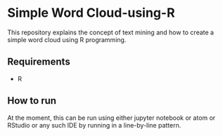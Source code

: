 # Simple Word Cloud-using-R

This repository explains the concept of text mining and how to create a simple word cloud using R programming.

## Requirements

- R

## How to run

At the moment, this can be run using either jupyter notebook or atom or RStudio or any such IDE by running in a line-by-line pattern.
